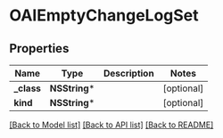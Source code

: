 # OAIEmptyChangeLogSet

## Properties
Name | Type | Description | Notes
------------ | ------------- | ------------- | -------------
**_class** | **NSString*** |  | [optional] 
**kind** | **NSString*** |  | [optional] 

[[Back to Model list]](../README.md#documentation-for-models) [[Back to API list]](../README.md#documentation-for-api-endpoints) [[Back to README]](../README.md)


